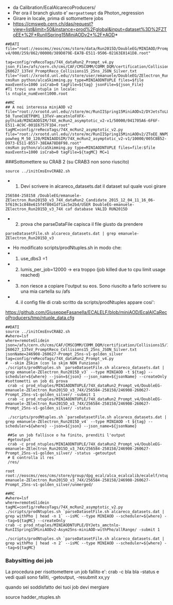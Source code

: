 * da Calibration/EcalAlcarecoProducers/
* Per ora il branch giusto e' `mergeattempt` da Photon_regression
* Girare in locale, prima di sottomettere jobs
* https://cmsweb.cern.ch/das/request?view=list&limit=50&instance=prod%2Fglobal&input=dataset%3D%2FZToEE*%2F*RunIISpring15MiniAODv2*%2F*AOD*
```
##DATI
file="root://eoscms//eos/cms/store/data/Run2015D/DoubleEG/MINIAOD/PromptReco-v4/000/259/862/00000/389D079E-EA7B-E511-9506-02163E0141D8.root"

tag=config/reRecoTags/74X_dataRun2_Prompt_v4.py
json_File=/afs/cern.ch/cms/CAF/CMSCOMM/COMM_DQM/certification/Collisions15/13TeV/Cert_246908-260627_13TeV_PromptReco_Collisions15_25ns_JSON_Silver.txt
file="root://xrootd.unl.edu//store/user/emanuele/DoubleEG/ZElectron_Run2015D_v3_74X_dataRun2_Candidate_2015_12_04_11_16_06/151204_115447/0000/reRECO_RAW2DIGI_L1Reco_RECO_PAT_1.root"
cmsRun python/alcaSkimming.py type=MINIAODNTUPLE files=$file maxEvents=1000 isCrab=0 tagFile=${tag} jsonFile=${json_File}
#Ti trovi una ntupla in locale:
ls ntuple_numEvent1000.root

##MC
## A noi interessa miniAOD v2
file="root://xrootd.unl.edu//store/mc/RunIISpring15MiniAODv2/DYJetsToLL_M-50_TuneCUETP8M1_13TeV-amcatnloFXFX-pythia8/MINIAODSIM/74X_mcRun2_asymptotic_v2-v1/50000/041705A6-6F6F-E511-AC9C-001E6757F1D4.root"
tagMC=config/reRecoTags/74X_mcRun2_asymptotic_v2.py
file="root://xrootd.unl.edu//store/mc/RunIISpring15MiniAODv2/ZToEE_NNPDF30_13TeV-powheg_M_50_120/MINIAODSIM/74X_mcRun2_asymptotic_v2-v1/10000/005C8B52-D973-E511-B557-38EAA78D8F98.root"
cmsRun python/alcaSkimming.py type=MINIAODNTUPLE files=file:$file maxEvents=1000 isCrab=0 tagFile=${tagMC} MC=1
```

###Sottomettere su CRAB 2 (su CRAB3 non sono riuscito)

```
source ../initCmsEnvCRAB2.sh
```
 
* 1) Devi scrivere in alcareco_datasets.dat il dataset sul quale vuoi girare
```
256584-258158 /DoubleEG/emanuele-ZElectron_Run2015D_v3_74X_dataRun2_Candidate_2015_12_04_11_16_06-5f619c1c848e615f4f8041df1ac5e2bd/USER DoubleEG-emanuele-ZElectron_Run2015D_v3_74X caf database VALID RUN2015D
```
* 2) prova che parseDataFile capisca il file giusto da prendere
```
parseDatasetFile.sh alcareco_datasets.dat | grep emanuele-ZElectron_Run2015D_v3
```
* Ho modificato scripts/prodNtuples.sh in modo che:
* 1) use_dbs3 =1
* 2) lumis_per_job=12000 -> era troppo (job killed due to cpu limit usage reached)
* 3) non riesce a copiare l'output su eos. Sono riuscito a farlo scrivere su una mia cartella su /afs
* 4) il config file di crab scritto da scripts/prodNtuples appare cosi': 

https://github.com/GiuseppeFasanella/ECALELF/blob/miniAOD/EcalAlCaRecoProducers/tmp/ntuple_data.cfg
```
##DATI
source ../initCmsEnvCRAB2.sh
#where=lsf
where=remoteGlidein
json=/afs/cern.ch/cms/CAF/CMSCOMM/COMM_DQM/certification/Collisions15/13TeV/Cert_246908-260627_13TeV_PromptReco_Collisions15_25ns_JSON_Silver.txt
jsonName=246908-260627-Prompt_25ns-v1-golden_silver
tag=config/reRecoTags/74X_dataRun2_Prompt_v4.py
# --skim ZSkim (con lo skim NON Funziona)
./scripts/prodNtuples.sh `parseDatasetFile.sh alcareco_datasets.dat | grep emanuele-ZElectron_Run2015D_v3` --type MINIAOD -t ${tag} --scheduler=${where} --json=${json} --json_name=${jsonName} --createOnly
#sottometti un job di prova
 crab -c prod_ntuples/MINIAODNTUPLE/74X_dataRun2_Prompt_v4/DoubleEG-emanuele-ZElectron_Run2015D_v3_74X/256584-258158/246908-260627-Prompt_25ns-v1-golden_silver/ -submit 1
 crab -c prod_ntuples/MINIAODNTUPLE/74X_dataRun2_Prompt_v4/DoubleEG-emanuele-ZElectron_Run2015D_v3_74X/256584-258158/246908-260627-Prompt_25ns-v1-golden_silver/ -status
 
 ./scripts/prodNtuples.sh `parseDatasetFile.sh alcareco_datasets.dat | grep emanuele-ZElectron_Run2015D_v4` --type MINIAOD -t ${tag} --scheduler=${where} --json=${json} --json_name=${jsonName}
 
 ##Se un job fallisce o ha finito, prenditi l'output
 #getoutput
 crab -c prod_ntuples/MINIAODNTUPLE/74X_dataRun2_Prompt_v4/DoubleEG-emanuele-ZElectron_Run2015D_v3_74X/256584-258158/246908-260627-Prompt_25ns-v1-golden_silver/ -status -getoutput
 # E controlla il res
 /res/
```
```
root root://eoscms//eos/cms/store/group/dpg_ecal/alca_ecalcalib/ecalelf/ntuples/13TeV/MINIAODNTUPLE/74X_dataRun2_Prompt_v4/DoubleEG-emanuele-ZElectron_Run2015D_v3_74X/256584-258158/246908-260627-Prompt_25ns-v1-golden_silver/unmerged/ 
```

```
##MC
#where=lsf
where=remoteGlidein
tagMC=config/reRecoTags/74X_mcRun2_asymptotic_v2.py
./scripts/prodNtuples.sh `parseDatasetFile.sh alcareco_datasets.dat | grep withPho | head -n 1` --isMC --type MINIAOD --scheduler=${where} --tag=${tagMC} --createOnly
crab -c prod_ntuples/MINIAODNTUPLE/DYJets_amctnlo-RunIISpring15MiniAODv2-Asym25ns-miniAOD-withPho/allRange/ -submit 1

./scripts/prodNtuples.sh `parseDatasetFile.sh alcareco_datasets.dat | grep withPho | head -n 2` --isMC --type MINIAOD --scheduler=${where} --tag=${tagMC}
```
### Babysitting dei job

La procedura per risottomettere un job fallito e': crab -c bla bla -status e vedi quali sono falliti, -getoutput, -resubmit xx,yy

quando sei soddisfatto dei tuoi job devi mergiare

source hadder_ntuples.sh

